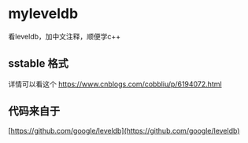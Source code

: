 # myleveldb

看leveldb，加中文注释，顺便学c++

## sstable 格式

详情可以看这个 https://www.cnblogs.com/cobbliu/p/6194072.html

## 代码来自于

[https://github.com/google/leveldb](https://github.com/google/leveldb)
